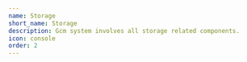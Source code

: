 ```yaml
---
name: Storage
short_name: Storage
description: Gcm system involves all storage related components.
icon: console
order: 2
---
```

